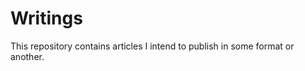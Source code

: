 Writings
========

This repository contains articles I intend to publish in some format or another.
